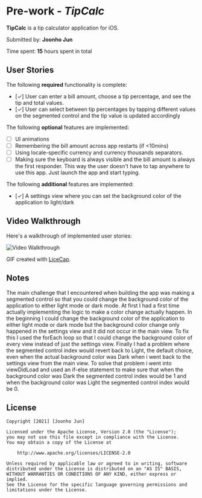 # Pre-work - *TipCalc*

**TipCalc** is a tip calculator application for iOS.

Submitted by: **Joonho Jun**

Time spent: **15** hours spent in total

## User Stories

The following **required** functionality is complete:

* [✓] User can enter a bill amount, choose a tip percentage, and see the tip and total values.
* [✓] User can select between tip percentages by tapping different values on the segmented control and the tip value is updated accordingly

The following **optional** features are implemented:

* [ ] UI animations
* [ ] Remembering the bill amount across app restarts (if <10mins)
* [ ] Using locale-specific currency and currency thousands separators.
* [ ] Making sure the keyboard is always visible and the bill amount is always the first responder. This way the user doesn't have to tap anywhere to use this app. Just launch the app and start typing.

The following **additional** features are implemented:

- [✓] A settings view where you can set the background color of the application to light/dark

## Video Walkthrough

Here's a walkthrough of implemented user stories:

<img src='http://i.imgur.com/link/to/your/gif/file.gif' title='Video Walkthrough' width='' alt='Video Walkthrough' />

GIF created with [LiceCap](http://www.cockos.com/licecap/).

## Notes

The main challenge that I encountered when building the app was making a segmented control so that you could change the background color of the application to either light mode or dark mode. At first I had a first time actually implementing the logic to make a color change actually happen. In the beginning I could change the background color of the application to either light mode or dark mode but the background color change only happened in the settings view and it did not occur in the main view. To fix this I used the forEach loop so that I could change the background color of every view instead of just the settings view. Finally I had a problem where the segmented control index would revert back to Light, the default choice, even when the actual background color was Dark when i went back to the settings view from the main view. To solve that problem i went into viewDidLoad and used an if-else statement to make sure that when the background color was Dark the segmented control index would be 1 and when the background color was Light the segmented control index would be 0.

## License

    Copyright [2021] [Joonho Jun]

    Licensed under the Apache License, Version 2.0 (the "License");
    you may not use this file except in compliance with the License.
    You may obtain a copy of the License at

        http://www.apache.org/licenses/LICENSE-2.0

    Unless required by applicable law or agreed to in writing, software
    distributed under the License is distributed on an "AS IS" BASIS,
    WITHOUT WARRANTIES OR CONDITIONS OF ANY KIND, either express or implied.
    See the License for the specific language governing permissions and
    limitations under the License.
